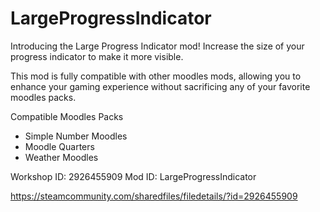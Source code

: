 # LargeProgressIndicator

Introducing the Large Progress Indicator mod!
Increase the size of your progress indicator to make it more visible.

This mod is fully compatible with other moodles mods, allowing you to enhance your gaming experience without sacrificing any of your favorite moodles packs.

Compatible Moodles Packs

- Simple Number Moodles
- Moodle Quarters
- Weather Moodles

Workshop ID: 2926455909
Mod ID: LargeProgressIndicator

https://steamcommunity.com/sharedfiles/filedetails/?id=2926455909